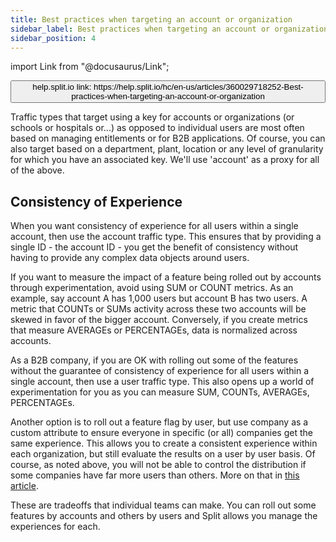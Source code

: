 ```yaml
---
title: Best practices when targeting an account or organization
sidebar_label: Best practices when targeting an account or organization
sidebar_position: 4
---
```


import Link from "@docusaurus/Link";

<p>
  <button style={{borderRadius:'8px', border:'1px', fontFamily:'Courier New', fontWeight:'800', textAlign:'left'}}> help.split.io link: https://help.split.io/hc/en-us/articles/360029718252-Best-practices-when-targeting-an-account-or-organization </button>
</p>

Traffic types that target using a key for accounts or organizations (or schools or hospitals or...) as opposed to individual users are most often based on managing entitlements or for B2B applications.  Of course, you can also target based on a department, plant, location or any level of granularity for which you have an associated key.  We'll use 'account' as a proxy for all of the above.

## Consistency of Experience

When you want consistency of experience for all users within a single account, then use the account traffic type. This ensures that by providing a single ID - the account ID - you get the benefit of consistency without having to provide any complex data objects around users.

If you want to measure the impact of a feature being rolled out by accounts through experimentation, avoid using SUM or COUNT metrics. As an example, say account A has 1,000 users but account B has two users. A metric that COUNTs or SUMs activity across these two accounts will be skewed in favor of the bigger account. Conversely, if you create metrics that measure AVERAGEs or PERCENTAGEs, data is normalized across accounts.

As a B2B company, if you are OK with rolling out some of the features without the guarantee of consistency of experience for all users within a single account, then use a user traffic type. This also opens up a world of experimentation for you as you can measure SUM, COUNTs, AVERAGEs, PERCENTAGEs.

Another option is to roll out a feature flag by user, but use company as a custom attribute to ensure everyone in specific (or all) companies get the same experience.  This allows you to create a consistent experience within each organization, but still evaluate the results on a user by user basis.  Of course, as noted above, you will not be able to control the distribution if some companies have far more users than others.  More on that in [this article](https://help.split.io/hc/en-us/articles/360030024391-How-does-Split-ensure-a-consistent-user-experience-).

These are tradeoffs that individual teams can make. You can roll out some features by accounts and others by users and Split allows you manage the experiences for each.
